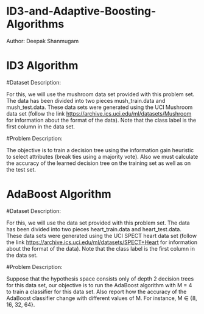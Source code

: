 # ID3-and-Adaptive-Boosting-Algorithms

Author: Deepak Shanmugam

# ID3 Algorithm

#Dataset Description:

For this, we will use the mushroom data set provided with this problem set. The data has been divided into two pieces mush_train.data and mush_test.data. These data sets were generated using the UCI Mushroom data set (follow the link https://archive.ics.uci.edu/ml/datasets/Mushroom for information about the format of the data). Note that the class label is the first column in the data set.

#Problem Description:

The objective is to train a decision tree using the information gain heuristic to select attributes (break ties using a majority vote). Also we must calculate the accuracy of the learned decision tree on the training set as well as on the test set.


# AdaBoost Algorithm

#Dataset Description:

For this, we will use the data set provided with this problem set. The data has been divided into two pieces heart_train.data and heart_test.data. These data sets were generated using the UCI SPECT heart data set (follow the link https://archive.ics.uci.edu/ml/datasets/SPECT+Heart for information about the format of the data). Note that the class label is the first column in the data set.

#Problem Description:

Suppose that the hypothesis space consists only of depth 2 decision trees for this data set, our objective is to run the AdaBoost algorithm with M = 4 to train a classifier for this data set. Also report how the accuracy of the AdaBoost classifier change with different values of M. For instance, M ∈ {8, 16, 32, 64}.
